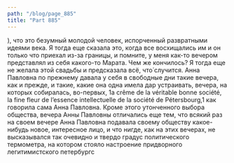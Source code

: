 ```yaml
---
path: "/blog/page_885"
title: "Part 885"
---
```


), что это безумный молодой человек, испорченный развратными идеями века. Я тогда еще сказала это, когда все восхищались им и он только что приехал из-за границы, и помните, у меня как-то вечером представлял из себя какого-то Марата. Чем же кончилось? Я тогда еще не желала этой свадьбы и предсказала всё, что́ случится.
Анна Павловна по прежнему давала у себя в свободные дни такие вечера, как и прежде, и такие, какие она одна имела дар устраивать, вечера, на которых собиралась, во-первых, 1а crême de la véritable bonne société, la fine fleur de l’essence intellectuelle de la société de Pétersbourg,1 как говорила сама Анна Павловна. Кроме этого утонченного выбора общества, вечера Анны Павловны отличались еще тем, что всякий раз на своем вечере Анна Павловна подавала своему обществу какое-нибудь новое, интересное лицо, и что нигде, как на этих вечерах, не высказывался так очевидно и твердо градус политического термометра, на котором стояло настроение придворного легитимистского петербургс
